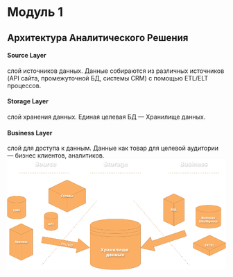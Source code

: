 <h1>Модуль 1</h1>

<h2>Архитектура Аналитического Решения</h2>

<h4>Source Layer</h4> слой источников данных.
Данные собираются из различных источников (API сайта, промежуточной БД, системы CRM) с помощью ETL/ELT процессов.

<h4>Storage Layer</h4> слой хранения данных.
Единая целевая БД — Хранилище данных.

<h4>Business Layer</h4> слой для доступа к данным.
Данные как товар для целевой аудитории — бизнес клиентов, аналитиков.
<br>
<img src='https://raw.githubusercontent.com/siochy/data-learn/main/DE-101/Module1/Module1.drawio.png' alt='Архитектура Сбора Данных'>
